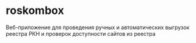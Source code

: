 # roskombox
Веб-приложение для проведения ручных и автоматических выгрузок реестра РКН и проверок доступности сайтов из реестра
